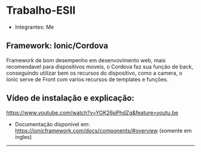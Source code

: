 Trabalho-ESII
=============

- Integrantes: Me




Framework: Ionic/Cordova
------------------------
Framework de bom desempenho em desenvovimento web, mais recomendavel para dispositivos moveis, o Cordova faz sua função de back, conseguindo utilizar bem os recursos do dispositivo, como a camera, o Ionic serve de Front com varios recursos de templates e funções.

Vídeo de instalação e explicação:
----------------------------------
https://www.youtube.com/watch?v=YOK26pPhdZg&feature=youtu.be


- Documentação disponivel em: https://ionicframework.com/docs/components/#overview (somente em ingles)
----------------------------------------------------------------------------------------------------------
